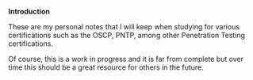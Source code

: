 <strong>Introduction</strong>

These are my personal notes that I will keep when studying for various certifications such as the OSCP, PNTP, among other Penetration Testing certifications.

Of course, this is a work in progress and it is far from complete but over time this should be a great resource for others in the future.
